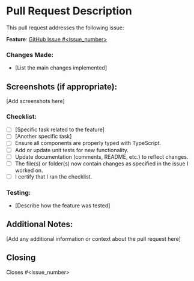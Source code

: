 # Pull Request Description

This pull request addresses the following issue:

**Feature**: [GitHub Issue #<issue_number>](https://github.com/lakinmindfire/PivotHead/issues/<issue_number>)

### Changes Made:

- [List the main changes implemented]

## Screenshots (if appropriate):

[Add screenshots here]

### Checklist:

- [ ] [Specific task related to the feature]
- [ ] [Another specific task]
- [ ] Ensure all components are properly typed with TypeScript.
- [ ] Add or update unit tests for new functionality.
- [ ] Update documentation (comments, README, etc.) to reflect changes.
- [ ] The file(s) or folder(s) now contain changes as specified in the issue I worked on.
- [ ] I certify that I ran the checklist.

### Testing:

- [Describe how the feature was tested]

## Additional Notes:

[Add any additional information or context about the pull request here]

## Closing

Closes #<issue_number>
